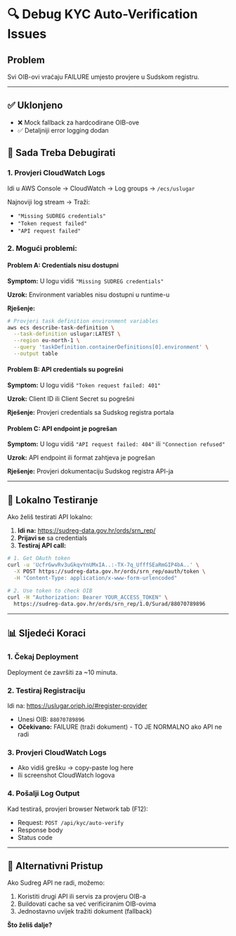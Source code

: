 # 🔍 Debug KYC Auto-Verification Issues

## Problem
Svi OIB-ovi vraćaju FAILURE umjesto provjere u Sudskom registru.

---

## ✅ Uklonjeno
- ❌ Mock fallback za hardcodirane OIB-ove
- ✅ Detaljniji error logging dodan

## 🎯 Sada Treba Debugirati

### 1. Provjeri CloudWatch Logs

Idi u AWS Console → CloudWatch → Log groups → `/ecs/uslugar`

Najnoviji log stream → Traži:
- `"Missing SUDREG credentials"`
- `"Token request failed"`
- `"API request failed"`

### 2. Mogući problemi:

#### Problem A: Credentials nisu dostupni
**Symptom:** U logu vidiš `"Missing SUDREG credentials"`

**Uzrok:** Environment variables nisu dostupni u runtime-u

**Rješenje:**
```bash
# Provjeri task definition environment variables
aws ecs describe-task-definition \
  --task-definition uslugar:LATEST \
  --region eu-north-1 \
  --query 'taskDefinition.containerDefinitions[0].environment' \
  --output table
```

#### Problem B: API credentials su pogrešni
**Symptom:** U logu vidiš `"Token request failed: 401"`

**Uzrok:** Client ID ili Client Secret su pogrešni

**Rješenje:** Provjeri credentials sa Sudskog registra portala

#### Problem C: API endpoint je pogrešan
**Symptom:** U logu vidiš `"API request failed: 404"` ili `"Connection refused"`

**Uzrok:** API endpoint ili format zahtjeva je pogrešan

**Rješenje:** Provjeri dokumentaciju Sudskog registra API-ja

---

## 🧪 Lokalno Testiranje

Ako želiš testirati API lokalno:

1. **Idi na:** https://sudreg-data.gov.hr/ords/srn_rep/
2. **Prijavi se** sa credentials
3. **Testiraj API call:**
```bash
# 1. Get OAuth token
curl -u 'UcfrGwvRv3uGkqvYnUMxIA..:-TX-7q_UfffSEaRmGIP4bA..' \
  -X POST https://sudreg-data.gov.hr/ords/srn_rep/oauth/token \
  -H "Content-Type: application/x-www-form-urlencoded"
  
# 2. Use token to check OIB
curl -H "Authorization: Bearer YOUR_ACCESS_TOKEN" \
  https://sudreg-data.gov.hr/ords/srn_rep/1.0/Surad/88070789896
```

---

## 📊 Sljedeći Koraci

### 1. Čekaj Deployment
Deployment će završiti za ~10 minuta.

### 2. Testiraj Registraciju
Idi na: https://uslugar.oriph.io/#register-provider
- Unesi OIB: `88070789896`
- **Očekivano:** FAILURE (traži dokument) - TO JE NORMALNO ako API ne radi

### 3. Provjeri CloudWatch Logs
- Ako vidiš grešku → copy-paste log here
- Ili screenshot CloudWatch logova

### 4. Pošalji Log Output
Kad testiraš, provjeri browser Network tab (F12):
- Request: `POST /api/kyc/auto-verify`
- Response body
- Status code

---

## 🔧 Alternativni Pristup

Ako Sudreg API ne radi, možemo:
1. Koristiti drugi API ili servis za provjeru OIB-a
2. Buildovati cache sa već verificiranim OIB-ovima
3. Jednostavno uvijek tražiti dokument (fallback)

**Što želiš dalje?**

